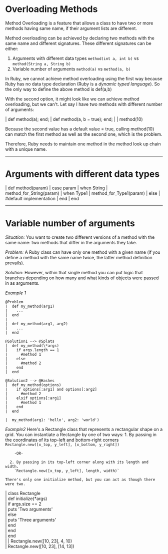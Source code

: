 # Overloading Methods
Method Overloading is a feature that allows a class to have two or more methods having same name, if their argument lists are different.

Method overloading can be achieved by declaring two methods with the same name and different signatures. These different signatures can be either:
  1. Arguments with different data types
    `method(int a, int b)` vs `method(String a, String b)`
  2. Variable number of arguments
    `method(a)` vs `method(a, b)`

  In Ruby, we cannot achieve method overloading using the first way because Ruby has no data type declaration (Ruby is a *dynamic typed language*). So the only way to define the above method is def(a,b)

  With the second option, it might look like we can achieve method overloading, but we can't. Let say I have two methods with different number of arguments:

  |  def method(a); end;
  |  def method(a, b = true); end;
  |
  |  method(10)

  Because the second value has a default value = true, calling method(10) can match the first method as well as the second one, which is the problem.

  Therefore, Ruby needs to maintain one method in the method look up chain with a unique name.
____________________________

# Arguments with different data types
  |  def method(param)
  |      case param
  |      when String
  |           method_for_String(param)
  |      when Type1
  |           method_for_Type1(param)
  |      else
  |           #default implementation
  |      end
  |  end

____________________________

# Variable number of arguments
  *Situation:* You want to create two different versions of a method with the same name: two methods that differ in the arguments they take.

  *Problem:* A Ruby class can have only one method with a given name (if you define a method with the same name twice, the latter method definition prevails).

  *Solution:* However, within that single method you can put logic that branches depending on how many and what kinds of objects were passed in as arguments.

  *Example 1*

    @Problem
    |  def my_method(arg1)
    |    ...
    |  end
    |
    |  def my_method(arg1, arg2)
    |    ...
    |  end

    @Solution1 --> @Splats
    |  def my_method(\*args)
    |    if args.length == 1
    |      #method 1
    |    else
    |      #method 2
    |    end
    |  end

    @Solution2 --> @Hashes
    |  def my_method(options)
    |    if options[:arg1] and options[:arg2]
    |      #method 2
    |    elsif options[:arg1]
    |      #method 1
    |    end
    |  end

    |  my_method(arg1: 'hello', arg2: 'world')


  *Example2*
    Here's a Rectangle class that represents a rectangular shape on a grid. You can instantiate a Rectangle by one of two ways:
      1. By passing in the coordinates of its top-left and bottom-right corners
        `Rectangle.new([x_top, y_left], [x_bottom, y_right])`

        -OR-

      2. By passing in its top-left corner along with its length and width.
        `Rectangle.new([x_top, y_left], length, width)`

    There's only one initialize method, but you can act as though there were two.

  |  class Rectangle  
  |    def initialize(\*args)  
  |      if args.size == 2  
  |        puts 'Two arguments'  
  |      else  
  |        puts 'Three arguments'  
  |      end  
  |    end  
  |  end  
  |
  |  Rectangle.new([10, 23], 4, 10)  
  |  Rectangle.new([10, 23], [14, 13])
